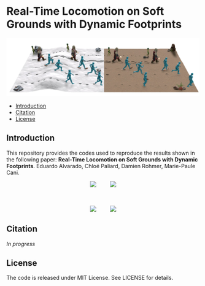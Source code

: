 # Real-Time Locomotion on Soft Grounds with Dynamic Footprints

![teaser](Docs/Images/teaser.jpg)

- [Introduction](#Introduction)
- [Citation](#Citation)
- [License](#License)


<a name="Introduction"></a>
## Introduction

This repository provides the codes used to reproduce the results shown in the following paper: **Real-Time Locomotion on Soft Grounds with Dynamic Footprints**. Eduardo Alvarado, Chloé Paliard, Damien Rohmer, Marie-Paule Cani.

<p align="center">
  <img src="Docs/Gifs/knight-sand-walking.gif" width="35%">
&nbsp; &nbsp; &nbsp; &nbsp;
  <img src="Docs/Gifs/knight-sand-running.gif" width="35%">
</p>
<br/>
<p align="center">
  <img src="Docs/Gifs/fairy-snow-walking.gif" width="35%">
&nbsp; &nbsp; &nbsp; &nbsp;
  <img src="Docs/Gifs/fairy-snow-running.gif" width="35%">
</p>

<a name="Citation"></a>

## Citation

*In progress*

<a name="License"></a>

## License

The code is released under MIT License. See LICENSE for details.